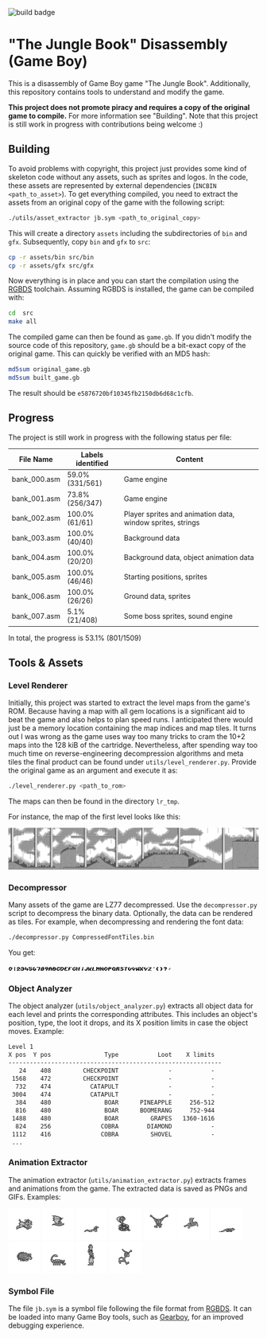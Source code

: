 ![build badge](https://github.com/not-chciken/jungle-book-gb-disassembly/actions/workflows/build.yml/badge.svg)

# "The Jungle Book" Disassembly (Game Boy)

This is a disassembly of Game Boy game "The Jungle Book".
Additionally, this repository contains tools to understand and modify the game.

__This project does not promote piracy and requires a copy of the original game to compile.__
For more information see "Building".
Note that this project is still work in progress with contributions being welcome :)

## Building

To avoid problems with copyright, this project just provides some kind of skeleton code without any assets, such as sprites and logos.
In the code, these assets are represented by external dependencies (`INCBIN <path_to_asset>`).
To get everything compiled, you need to extract the assets from an original copy of the game with the following script:
```bash
./utils/asset_extractor jb.sym <path_to_original_copy>
```
This will create a directory `assets` including the subdirectories of `bin` and `gfx`.
Subsequently, copy `bin` and `gfx` to `src`:
```bash
cp -r assets/bin src/bin
cp -r assets/gfx src/gfx
```
Now everything is in place and you can start the compilation using the [RGBDS](https://github.com/gbdev/rgbds) toolchain.
Assuming RGBDS is installed, the game can be compiled with:
```bash
cd  src
make all
```
The compiled game can then be found as `game.gb`.
If you didn't modify the source code of this repository, `game.gb` should be a bit-exact copy of the original game.
This can quickly be verified with an MD5 hash:
```bash
md5sum original_game.gb
md5sum built_game.gb
```
The result should be `e5876720bf10345fb2150db6d68c1cfb`.

## Progress

The project is still work in progress with the following status per file:

| File Name    | Labels identified | Content                                                    |
|--------------|-------------------|------------------------------------------------------------|
| bank_000.asm | 59.0% (331/561)   | Game engine                                                |
| bank_001.asm | 73.8% (256/347)   | Game engine                                                |
| bank_002.asm | 100.0% (61/61)    | Player sprites and animation data, window sprites, strings |
| bank_003.asm | 100.0% (40/40)    | Background data                                            |
| bank_004.asm | 100.0% (20/20)    | Background data, object animation data                     |
| bank_005.asm | 100.0% (46/46)    | Starting positions, sprites                                |
| bank_006.asm | 100.0% (26/26)    | Ground data, sprites                                       |
| bank_007.asm | 5.1% (21/408)     | Some boss sprites, sound engine                            |

In total, the progress is 53.1% (801/1509)

## Tools & Assets

### Level Renderer

Initially, this project was started to extract the level maps from the game's ROM.
Because having a map with all gem locations is a significant aid to beat the game and also helps to plan speed runs.
I anticipated there would just be a memory location containing the map indices and map tiles.
It turns out I was wrong as the game uses way too many tricks to cram the 10+2 maps into the 128 kiB of the cartridge.
Nevertheless, after spending way too much time on reverse-engineering decompression algorithms and meta tiles the final product can be found under `utils/level_renderer.py`.
Provide the original game as an argument and execute it as:

```bash
./level_renderer.py <path_to_rom>
```

The maps can then be found in the directory `lr_tmp`.

For instance, the map of the first level looks like this:

![Map of Level 1](readme_assets/lvl1_map.png)

### Decompressor

Many assets of the game are LZ77 decompressed.
Use the `decompressor.py` script to decompress the binary data. Optionally, the data can be rendered as tiles.
For example, when decompressing and rendering the font data:

```bash
./decompressor.py CompressedFontTiles.bin
```

You get:

![Font data](readme_assets/font.png)


### Object Analyzer

The object analyzer (`utils/object_analyzer.py`) extracts all object data for each level and prints the corresponding attributes.
This includes an object's position, type, the loot it drops, and its X position limits in case the object moves.
Example:

```
Level 1
X pos  Y pos               Type           Loot    X limits
------------------------------------------------------------
   24    408         CHECKPOINT              -           -
 1568    472         CHECKPOINT              -           -
  732    474           CATAPULT              -           -
 3004    474           CATAPULT              -           -
  384    480               BOAR      PINEAPPLE     256-512
  816    480               BOAR      BOOMERANG     752-944
 1488    480               BOAR         GRAPES   1360-1616
  824    256              COBRA        DIAMOND           -
 1112    416              COBRA         SHOVEL           -
 ...
```

### Animation Extractor

The animation extractor (`utils/animation_extractor.py`) extracts frames and animations from the game.
The extracted data is saved as PNGs and GIFs. Examples:

![Animation of the boar enemy](readme_assets/boar_animation.webp)
![Animation of the bat enemy](readme_assets/bat_animation.webp)
![Animation of the crawling snake enemy](readme_assets/snake_animation.webp)
![Animation of the cobra enemy](readme_assets/cobra_animation.webp)
![Animation of the eagle](readme_assets/eagle_animation.webp)
![Animation of the flying bird enemy](readme_assets/flying_bird_animation.webp)
![Animation of the lizzard enemy](readme_assets/lizzard_animation.webp)
![Animation of the porcupine enemy](readme_assets/porcupine_animation.webp)
![Animation of the scorpion enemy](readme_assets/scorpion_animation.webp)
![Animation of the village girl](readme_assets/village_girl_animation.webp)
![Animation of the walking monkey](readme_assets/walking_monkey_animation.webp)

### Symbol File

The file `jb.sym` is a symbol file following the file format from [RGBDS](https://rgbds.gbdev.io/sym).
It can be loaded into many Game Boy tools, such as [Gearboy](https://github.com/drhelius/Gearboy), for an improved debugging experience.